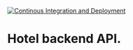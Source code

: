 [![Continous Integration and Deployment](https://github.com/rmarks/hotel-api/actions/workflows/ci-cd.yml/badge.svg)](https://github.com/rmarks/hotel-api/actions/workflows/ci-cd.yml)

# Hotel backend API.
